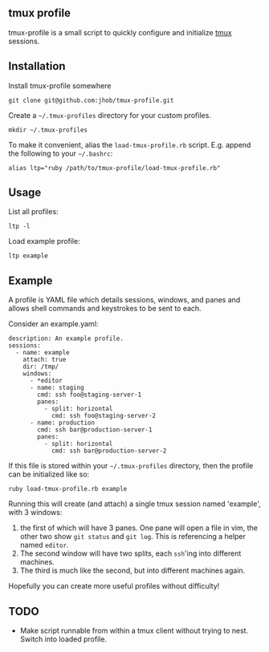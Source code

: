 tmux profile
------------

tmux-profile is a small script to quickly configure and initialize
[tmux](http://tmux.github.io/) sessions.


Installation
------------

Install tmux-profile somewhere

    git clone git@github.com:jhob/tmux-profile.git

Create a `~/.tmux-profiles` directory for your custom profiles.

    mkdir ~/.tmux-profiles

To make it convenient, alias the `load-tmux-profile.rb` script. E.g. append the following to your `~/.bashrc`:

    alias ltp="ruby /path/to/tmux-profile/load-tmux-profile.rb"


Usage
-----

List all profiles:

    ltp -l

Load example profile:

    ltp example


Example
-------

A profile is YAML file which details sessions, windows, and panes and allows
shell commands and keystrokes to be sent to each.

Consider an example.yaml:

    description: An example profile.
    sessions:
      - name: example
        attach: true
        dir: /tmp/
        windows:
          - *editor
          - name: staging
            cmd: ssh foo@staging-server-1
            panes:
              - split: horizontal
                cmd: ssh foo@staging-server-2
          - name: production
            cmd: ssh bar@production-server-1
            panes:
              - split: horizontal
                cmd: ssh bar@production-server-2

If this file is stored within your `~/.tmux-profiles` directory, then the profile can be
initialized like so:

    ruby load-tmux-profile.rb example

Running this will create (and attach) a single tmux session named 'example',
with 3 windows:

1. the first of which will have 3 panes. One pane will open a file
   in vim, the other two show `git status` and `git log`. This is referencing a
   helper named `editor`.
2. The second window will have two splits, each `ssh`'ing into different
   machines.
3. The third is much like the second, but into different machines again.

Hopefully you can create more useful profiles without difficulty!


TODO
----

- Make script runnable from within a tmux client without trying to nest. Switch
  into loaded profile.
